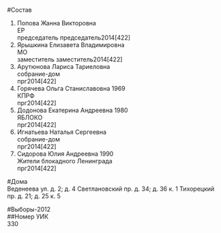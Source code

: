 #Состав  
1. Попова Жанна Викторовна  
    ЕР  
    председатель председатель2014[422]  
2. Ярышкина Елизавета Владимировна  
    МО  
    заместитель заместитель2014[422]  
3. Арутюнова Лариса Тариеловна  
    собрание-дом  
    прг2014[422]  
4. Горячева Ольга Станиславовна 1969  
    КПРФ  
    прг2014[422]  
5. Додонова Екатерина Андреевна 1980  
    ЯБЛОКО  
    прг2014[422]  
6. Игнатьева Наталья Сергеевна  
    собрание-дом  
    прг2014[422]  
7. Сидорова Юлия Андреевна 1990  
    Жители блокадного Ленинграда  
    прг2014[422]  
  
#Дома  
Веденеева ул. д. 2; д. 4 Светлановский пр. д. 34; д. 36 к. 1 Тихорецкий пр. д. 21; д. 25 к. 5  
  
#Выборы-2012  
##Номер УИК  
330  
